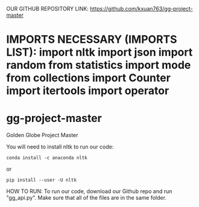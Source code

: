 OUR GITHUB REPOSITORY LINK:
https://github.com/kxuan763/gg-project-master

IMPORTS NECESSARY (IMPORTS LIST):
import nltk
import json
import random
from statistics import mode
from collections import Counter
import itertools
import operator
=======
# gg-project-master
Golden Globe Project Master

You will need to install nltk to run our code:
```
conda install -c anaconda nltk
```
or
```
pip install --user -U nltk
```

HOW TO RUN:
To run our code, download our Github repo and run "gg_api.py". Make sure that all of the files are in the same folder.
